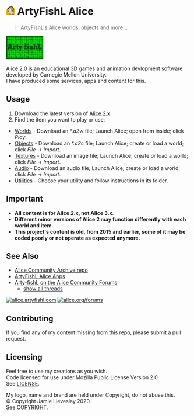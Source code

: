 ﻿# ![Logo](.repo/alice_24x24.png) ArtyFishL Alice

> ArtyFishL's Alice worlds, objects and more…

[![ArtyFishL](.repo/artyfishl_64x102.jpg)](https://artyfishl.com)

Alice 2.0 is an educational 3D games and animation devlopment software developed by Carnegie Mellon University.  
I have produced some services, apps and content for this.

## Usage

1. Download the latest version of [Alice 2.x](https://www.alice.org/get-alice/alice-2/).
2. Find the item you want to play or use:

- [Worlds](worlds) - Download an _\*.a2w_ file; Launch Alice; open from inside; click _Play_.
- [Objects](objects) - Download an _\*.a2c_ file; Launch Alice; create or load a world; click _File_ -> _Import_.
- [Textures](textures) - Download an image file; Launch Alice; create or load a world; click _File_ -> _Import_.
- [Audio](audio) - Download an audio file; Launch Alice; create or load a world; click _File_ -> _Import_.
- [Utilities](utilities) - Choose your utility and follow instructions in its folder.

## Important

- **All content is for Alice 2.x, not Alice 3.x**.
- **Different minor versions of Alice 2 may function differently with each world and item.**
- **This project's content is old, from 2015 and earlier, some of it may be coded poorly or not operate as expected anymore.**

## See Also

- [Alice Community Archive repo](https://github.com/jamiegluk/alice-community/)
- [ArtyFishL Alice Apps](https://alice.artyfishl.com/)
- [Arty-fishL on the Alice Community Forums](https://www.alice.org/forums/member.php?u=2496)
  - [show all threads](https://www.alice.org/forums/search.php?searchid=10581979)

[![alice.artyfishl.com](https://img.shields.io/website?url=https%3A%2F%2Falice.artyfishl.com&label=alice.artyfishl.com)](https://alice.artyfishl.com)
[![alice.org/forums](https://img.shields.io/website?url=https%3A%2F%2Falice.org/forums&label=alice.org/forums)](https://alice.org/forums)

## Contributing

If you find any of my content missing from this repo, please submit a pull request.

## Licensing

Feel free to use my creations as you wish.  
Code licensed for use under Mozilla Public License Version 2.0.  
See [LICENSE](LICENSE).

My logo, name and brand are held under Copyright, do not abuse this.  
© Copyright Jamie Lievesley 2020.  
See [COPYRIGHT](COPYRIGHT.md).
